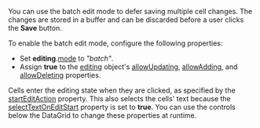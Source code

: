You can use the batch edit mode to defer saving multiple cell changes. The changes are stored in a buffer and can be discarded before a user clicks the **Save** button.

To enable the batch edit mode, configure the following properties:

* Set **editing**.[mode](/Documentation/ApiReference/UI_Components/dxDataGrid/Configuration/editing/#mode) to *"batch"*.
* Assign **true**  to the [editing](/Documentation/ApiReference/UI_Components/dxDataGrid/Configuration/editing/#mode) object's [allowUpdating](/Documentation/ApiReference/UI_Components/dxDataGrid/Configuration/editing/#allowUpdating), [allowAdding](/Documentation/ApiReference/UI_Components/dxDataGrid/Configuration/editing/#allowAdding), and [allowDeleting](/Documentation/ApiReference/UI_Components/dxDataGrid/Configuration/editing/#allowDeleting) properties.

Cells enter the editing state when they are clicked, as specified by the [startEditAction](/Documentation/ApiReference/UI_Components/dxDataGrid/Configuration/editing/#startEditAction) property. This also selects the cells' text because the [selectTextOnEditStart](/Documentation/ApiReference/UI_Components/dxDataGrid/Configuration/editing/#selectTextOnEditStart) property is set to **true**. You can use the controls below the DataGrid to change these properties at runtime.